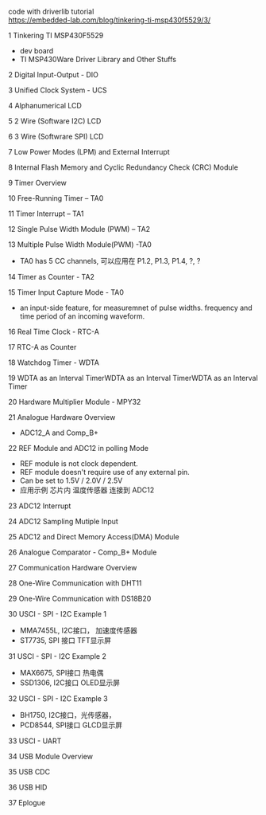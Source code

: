 code with driverlib tutorial   
https://embedded-lab.com/blog/tinkering-ti-msp430f5529/3/ 

1 Tinkering TI MSP430F5529
* dev board
* TI MSP430Ware Driver Library and Other Stuffs

2 Digital Input-Output  - DIO

3 Unified Clock System - UCS



4 Alphanumerical LCD

5 2 Wire (Software I2C) LCD

6 3 Wire (Softwrare SPI) LCD

7 Low Power Modes (LPM) and External Interrupt

8 Internal Flash Memory and Cyclic Redundancy Check (CRC) Module



9 Timer Overview

10 Free-Running Timer – TA0

11 Timer Interrupt – TA1

12 Single Pulse Width Module (PWM) – TA2

13 Multiple Pulse Width Module(PWM) -TA0
* TA0 has 5 CC channels, 可以应用在 P1.2, P1.3, P1.4, ?, ?

14 Timer as Counter - TA2

15 Timer Input Capture Mode - TA0
* an input-side feature, for measuremnet of pulse widths. frequency and time period of an incoming waveform.

16 Real Time Clock - RTC-A

17 RTC-A as Counter

18 Watchdog Timer - WDTA

19 WDTA as an Interval TimerWDTA as an Interval TimerWDTA as an Interval Timer

20 Hardware Multiplier Module - MPY32

21 Analogue Hardware Overview
* ADC12_A  and Comp_B+

22 REF Module and ADC12 in polling Mode
* REF module is not clock dependent.
* REF module doesn't require use of any external pin.
* Can be set to 1.5V / 2.0V / 2.5V
* 应用示例 芯片内 温度传感器 连接到 ADC12

23 ADC12 Interrupt


24 ADC12 Sampling Mutiple Input

25 ADC12 and Direct Memory Access(DMA) Module

26 Analogue Comparator - Comp_B+ Module

27 Communication Hardware Overview

28 One-Wire Communication with DHT11

29 One-Wire Communication with DS18B20

30 USCI - SPI - I2C Example 1
* MMA7455L, I2C接口， 加速度传感器
* ST7735, SPI 接口 TFT显示屏

31 USCI - SPI - I2C Example 2
* MAX6675, SPI接口 热电偶
* SSD1306, I2C接口 OLED显示屏

32 USCI - SPI - I2C Example 3
* BH1750, I2C接口，光传感器， 
* PCD8544, SPI接口 GLCD显示屏

33 USCI - UART

34 USB Module Overview

35 USB CDC

36 USB HID

37 Eplogue




